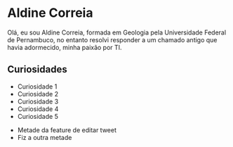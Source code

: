 # Aldine Correia

Olá, eu sou Aldine Correia, formada em Geologia pela Universidade Federal de Pernambuco, no entanto resolvi responder a um chamado antigo que havia adormecido, minha paixão por TI.

## Curiosidades

* Curiosidade 1
* Curiosidade 2
* Curiosidade 3
* Curiosidade 4
* Curiosidade 5
 - Metade da feature de editar tweet
 - Fiz a outra metade
